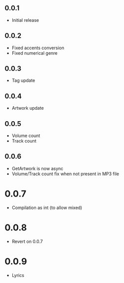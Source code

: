 ## 0.0.1

* Initial release

## 0.0.2

* Fixed accents conversion
* Fixed numerical genre

## 0.0.3

* Tag update

## 0.0.4

* Artwork update

## 0.0.5

* Volume count
* Track count

## 0.0.6

* GetArtwork is now async
* Volume/Track count fix when not present in MP3 file

# 0.0.7

* Compilation as int (to allow mixed)

# 0.0.8

* Revert on 0.0.7

# 0.0.9

* Lyrics

